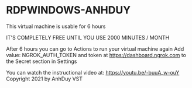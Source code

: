 # RDPWINDOWS-ANHDUY
This virtual machine is usable for 6 hours


IT'S COMPLETELY FREE UNTIL YOU USE 2000 MINUTES / MONTH


After 6 hours you can go to Actions to run your virtual machine again
Add value: NGROK_AUTH_TOKEN
and token at https://dashboard.ngrok.com 
to the Secret section in Settings


You can watch the instructional video at: https://youtu.be/-buuA_w-ouY
Copyright 2021 by AnhDuy VST
